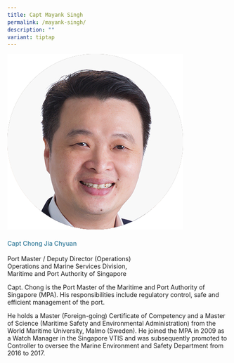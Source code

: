 ```yaml
---
title: Capt Mayank Singh
permalink: /mayank-singh/
description: ""
variant: tiptap
---
```

<div class="row">
<div class="col is-3"><img src="/images/Speakers/chongjiachyuan.png"></div>
<div class="col is-9 speaker-details">
<h4>Capt Chong Jia Chyuan</h4>
<p>Port Master / Deputy Director (Operations)<br>Operations and Marine Services Division, <br>Maritime and Port Authority of Singapore</p>
<p>Capt. Chong is the Port Master of the Maritime and Port Authority of Singapore (MPA). His responsibilities include regulatory control, safe and efficient management of the port.</p>
<p>He holds a Master (Foreign-going) Certificate of Competency and a Master of Science (Maritime Safety and Environmental Administration) from the World Maritime University, Malmo (Sweden). He joined the MPA in 2009 as a Watch Manager in the Singapore VTIS and was subsequently promoted to Controller to oversee the Marine Environment and Safety Department from 2016 to 2017.</p>
</div>
</div>

<style type="text/css"> 
.is-left{
text-align: left;
}
h4{
font-weight: 500; 
color: #337B9A !important;
}
.speaker-details p { text-align: justified; }
</style>